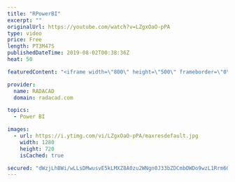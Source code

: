 ```yaml
---
title: "RPowerBI"
excerpt: ""
originalUrl: https://youtube.com/watch?v=LZgxOaO-pPA
type: video
price: Free
length: PT3M47S
publishedDateTime: 2019-08-02T00:38:36Z
heat: 50

featuredContent: "<iframe width=\"800\" height=\"500\" frameborder=\"0\" src=\"https://www.youtube.com/embed/LZgxOaO-pPA\" allow=\"accelerometer; autoplay; encrypted-media; gyroscope; picture-in-picture\" allowfullscreen></iframe>"

provider:
  name: RADACAD
  domain: radacad.com

topics:
  - Power BI

images:
  - url: https://i.ytimg.com/vi/LZgxOaO-pPA/maxresdefault.jpg
    width: 1280
    height: 720
    isCached: true

secured: "dWzjLhBWi/wLLsDMwusvE5kLMXZ8A0zu2WNgn0J33bZDCmbOWDo9wzL1Rrm6GCCcItgy5ygbsPKNAh07G+B5NhkGrmWGXa3U0kybMwYItZfnuxQZCpm6iuryWSyAAjhQp5AlTSKHhXmUjSY/FY52Tq7EFYTm0wgnsJ+3a1nLy5ikujZNnKfHgRSRNwnxZAI2tuPhHCTgKpO3GUS6wUZHHcRHDc0I0BA2kxiS1aDK/rBYoHu8cwReiS0RhLiP6TmVvlYGPrZrvOVRdEBBHvglVGcZWv0eAb9yLOExdr/ed5oeooWWe77XMxEFTacs6aHXLKWpUup/EV8QuOhbeQzGpsAI2gg9PKdxjuck+bUPs79AD8izfr8N7O/YgtcJaYA61rh67xm9zDfPnaDjpHdqZG/+aDdwEOCyW1z842fdwME=;semO5KlPzi+v4IHzV2dVOQ=="
---
```


